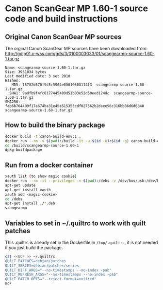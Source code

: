 # Canon ScanGear MP 1.60-1 source code and build instructions

## Original Canon ScanGear MP sources
The orginal Canon ScanGear MP sources have been downloaded from: 
http://gdlp01.c-wss.com/gds/3/0100003033/01/scangearmp-source-1.60-1.tar.gz

```text
Name: scangearmp-source-1.60-1.tar.gz
Size: 3931034 bytes
Last modified date: 3 set 2010
Hashes:
   MD5: 15782d670f9d5c5904e00610508114f3  scangearmp-source-1.60-1.tar.gz
  SHA1: 9adfb9f4fc0177445489d51b03e52d60eed124dc  scangearmp-source-1.60-1.tar.gz
SHA256: fab6b764409f17a674ba31e45a515353cdf027562b2daee96c316bb86d6d6340  scangearmp-source-1.60-1.tar.gz
```

## How to build the binary package

```bash
docker build -t canon-build-env:1 .
docker run --rm -v $(pwd):/build -it -u $(id -u):$(id -g) canon-build-env:1
cd /build/scangearmp-source-1.60-1
dpkg-buildpackage
```

## Run from a docker container

```bash
xauth list (to show magic cookie)
docker run --rm -it --privileged -v $(pwd):/debs -v /dev/bus/usb:/dev/bus/usb -v /tmp/.X11-unix/:/tmp.X11-unix -e DISPLAY=$DISPLAY --net=host debian:12.5 bash
apt-get update
apt-get install xauth
xauth add <magic-cookie>
cd /debs
apt-get install ./*.deb
scangearmp
```

## Variables to set in ~/.quiltrc to work with quilt patches

This .quiltrc is already set in the Dockerfile in `/tmp/.quiltrc`,
it is not needed if you just build the package.

```bash
cat <<EOF >> ~/.quiltrc
QUILT_PATCHES=debian/patches
QUILT_SERIES=debian/patches/series
QUILT_DIFF_ARGS="--no-timestamps --no-index -pab"
QUILT_REFRESH_ARGS="--no-timestamps --no-index -pab"
QUILT_PATCH_OPTS="--reject-format=unified"
EOF
```
